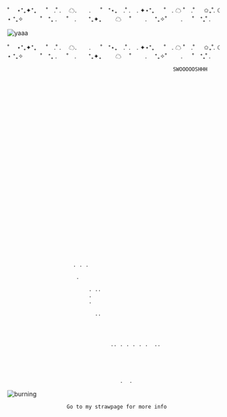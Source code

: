 


˚　 ⋆⁺₊✦⁺₊ 　 ˚　.˚  .　 ☁.　　. 　 ˚　⁺⋆₊　.˚  .　. ✦⋆⁺₊  　 ˚　. ☁ ˚　.˚　 ✩₊˚.   ☾      ⋆      ⁺₊✧  　　˚　⁺₊ . 　 ˚　.　　⁺₊✦₊　　 ☁  　˚　　 . 　⁺₊✧˚　　 . 　 ˚　⁺₊˚  .























                 








![yaaa](https://github.com/user-attachments/assets/dd6538e3-e699-47d0-9c39-b2e71f3a7120)






















           





˚　 ⋆⁺₊✦⁺₊ 　 ˚　.˚  .　 ☁.　　. 　 ˚　⁺⋆₊　.˚  .　. ✦⋆⁺₊  　 ˚　. ☁ ˚　.˚　 ✩₊˚.   ☾      ⋆      ⁺₊✧  　　˚　⁺₊ . 　 ˚　.　　⁺₊✦₊　　 ☁  　˚　　 . 　⁺₊✧˚　　 . 　 ˚　⁺₊˚  .





































                                                         SWOOOOOSHHH

 
 
                                                                



























                         . . .

                          .

                              . ..  
                              . 
                              . 

                                ..     




                                     .. . . . . .  .. 





                                        .  . 





                                              






























![burning](https://github.com/user-attachments/assets/7cf52c0d-82a1-458e-be78-1796158b3a5c)





























                       Go to my strawpage for more info
